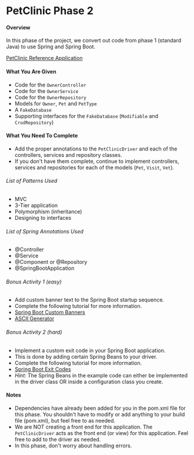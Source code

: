 # PetClinic Phase 2

#### Overview
In this phase of the project, we convert out code from phase 1 (standard Java) to use Spring and Spring Boot.

[PetClinic Reference Application](http://petclinic.cognizantacademy.com)

#### What You Are Given

* Code for the `OwnerController`
* Code for the `OwnerService`
* Code for the `OwnerRepository`
* Models for `Owner`, `Pet` and `PetType`
* A `FakeDatabase`
* Supporting interfaces for the `FakeDatabase` (`Modifiable` and `CrudRepository`)

#### What You Need To Complete
* Add the proper annotations to the `PetClinicDriver` and each of the controllers, services and repository classes.
* If you don't have them complete, continue to implement controllers, services and repositories for each of the models (`Pet`, `Visit`, `Vet`).

###### List of Patterns Used

* MVC
* 3-Tier application
* Polymorphism (inheritance)
* Designing to interfaces

###### List of Spring Annotations Used
* @Controller
* @Service
* @Component or @Repository
* @SpringBootApplication

###### Bonus Activity 1 (easy)
* Add custom banner text to the Spring Boot startup sequence.
* Complete the following tutorial for more information.
* [Spring Boot Custom Banners](https://www.baeldung.com/spring-boot-custom-banners)
* [ASCII Generator](http://www.network-science.de/ascii/)

###### Bonus Activity 2 (hard)
* Implement a custom exit code in your Spring Boot application.
* This is done by adding certain Spring Beans to your driver.
* Complete the following tutorial for more information.
* [Spring Boot Exit Codes](https://www.baeldung.com/spring-boot-exit-codes)
* *Hint:* The Spring Beans in the example code can either be implemented in the driver class OR inside a configuration class you create.

#### Notes
* Dependencies have already been added for you in the pom.xml file for this phase.  You shouldn't have to modify or add anything to your build file (pom.xml), but feel free to as needed.
* We are NOT creating a front end for this application.  The `PetClinicDriver` acts as the front end (or view) for this application. Feel free to add to the driver as needed.
* In this phase, don't worry about handling errors.